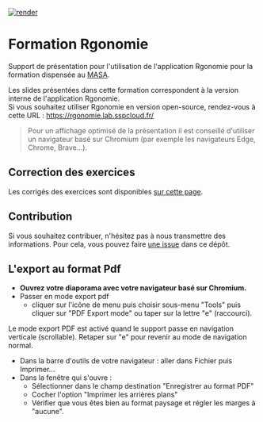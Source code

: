 <!-- badges: start -->
[![render](https://github.com/SSM-Agriculture/formation-rgonomie/actions/workflows/publish.yaml/badge.svg)](https://github.com/SSM-Agriculture/formation-rgonomie)
<!-- badges: end -->

# Formation Rgonomie

Support de présentation pour l'utilisation de l'application Rgonomie pour la formation dispensée au [MASA](https://agriculture.gouv.fr/).

Les slides présentées dans cette formation correspondent à la version interne de l'application Rgonomie.  
Si vous souhaitez utiliser Rgonomie en version open-source, rendez-vous à cette URL : https://rgonomie.lab.sspcloud.fr/

> Pour un affichage optimisé de la présentation il est conseillé d'utiliser un navigateur basé sur Chromium (par exemple les navigateurs Edge, Chrome, Brave...).

## Correction des exercices

Les corrigés des exercices sont disponibles [sur cette page](https://github.com/SSM-Agriculture/site-formations-R/wiki).
 

## Contribution

Si vous souhaitez contribuer, n'hésitez pas à nous transmettre des informations. Pour cela, vous pouvez faire [une issue](https://github.com/SSM-Agriculture/Formation-rgonomie/issues) dans ce dépôt.


## L'export au format Pdf

- **Ouvrez votre diaporama avec votre navigateur basé sur Chromium.**  
- Passer en mode export pdf  
  - cliquer sur l'icône de menu puis choisir sous-menu "Tools" puis cliquer sur "PDF Export mode" ou taper sur la lettre "e" (raccourci).  
  
Le mode export PDF est activé quand le support passe en navigation verticale (scrollable). Retaper sur "e" pour revenir au mode de navigation normal.  

- Dans la barre d'outils de votre navigateur : aller dans Fichier puis Imprimer...
- Dans la fenêtre qui s'ouvre :
  - Sélectionner dans le champ destination "Enregistrer au format PDF"
  - Cocher l'option "Imprimer les arrières plans"
  - Vérifier que vous êtes bien au format paysage et régler les marges à "aucune". 